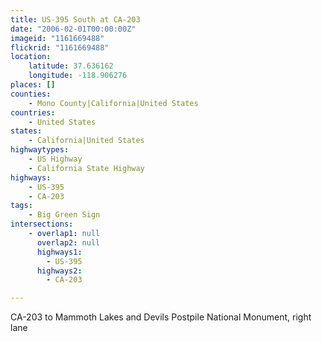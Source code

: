 ```yaml
---
title: US-395 South at CA-203
date: "2006-02-01T00:00:00Z"
imageid: "1161669488"
flickrid: "1161669488"
location:
    latitude: 37.636162
    longitude: -118.906276
places: []
counties:
    - Mono County|California|United States
countries:
    - United States
states:
    - California|United States
highwaytypes:
    - US Highway
    - California State Highway
highways:
    - US-395
    - CA-203
tags:
    - Big Green Sign
intersections:
    - overlap1: null
      overlap2: null
      highways1:
        - US-395
      highways2:
        - CA-203

---
```

CA-203 to Mammoth Lakes and Devils Postpile National Monument, right lane